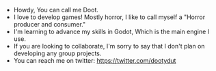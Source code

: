 - Howdy, You can call me Doot.
- I love to develop games! Mostly horror, I like to call myself a "Horror producer and consumer."
- I'm learning to advance my skills in Godot, Which is the main engine I use.
- If you are looking to collaborate, I'm sorry to say that I don't plan on developing any group projects.
- You can reach me on twitter: https://twitter.com/dootydut
